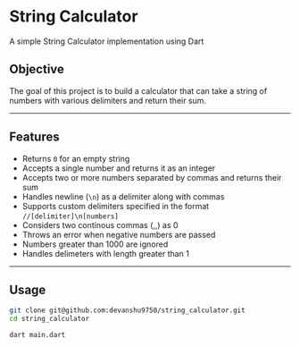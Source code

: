 # String Calculator

A simple String Calculator implementation using Dart

## Objective

The goal of this project is to build a calculator that can take a string of numbers with various delimiters and return their sum.

---

## Features

- Returns `0` for an empty string
- Accepts a single number and returns it as an integer
- Accepts two or more numbers separated by commas and returns their sum
- Handles newline (`\n`) as a delimiter along with commas
- Supports custom delimiters specified in the format `//[delimiter]\n[numbers]`
- Considers two continous commas (,,) as 0
- Throws an error when negative numbers are passed
- Numbers greater than 1000 are ignored
- Handles delimeters with length greater than 1

---

## Usage

```bash
git clone git@github.com:devanshu9750/string_calculator.git
cd string_calculator

dart main.dart
